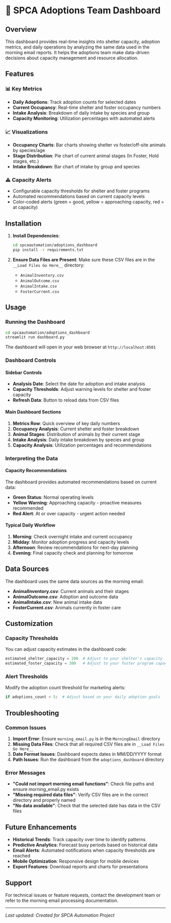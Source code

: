 # 🐾 SPCA Adoptions Team Dashboard

## Overview
This dashboard provides real-time insights into shelter capacity, adoption metrics, and daily operations by analyzing the same data used in the morning email reports. It helps the adoptions team make data-driven decisions about capacity management and resource allocation.

## Features

### 📊 Key Metrics
- **Daily Adoptions**: Track adoption counts for selected dates
- **Current Occupancy**: Real-time shelter and foster occupancy numbers
- **Intake Analysis**: Breakdown of daily intake by species and group
- **Capacity Monitoring**: Utilization percentages with automated alerts

### 📈 Visualizations
- **Occupancy Charts**: Bar charts showing shelter vs foster/off-site animals by species/age
- **Stage Distribution**: Pie chart of current animal stages (In Foster, Hold stages, etc.)
- **Intake Breakdown**: Bar chart of intake by group and species

### ⚠️ Capacity Alerts
- Configurable capacity thresholds for shelter and foster programs
- Automated recommendations based on current capacity levels
- Color-coded alerts (green = good, yellow = approaching capacity, red = at capacity)

## Installation

1. **Install Dependencies**:
   ```bash
   cd spcaautomation/adoptions_dashboard
   pip install -r requirements.txt
   ```

2. **Ensure Data Files are Present**:
   Make sure these CSV files are in the `__Load Files Go Here__` directory:
   - `AnimalInventory.csv`
   - `AnimalOutcome.csv`
   - `AnimalIntake.csv`
   - `FosterCurrent.csv`

## Usage

### Running the Dashboard
```bash
cd spcaautomation/adoptions_dashboard
streamlit run dashboard.py
```

The dashboard will open in your web browser at `http://localhost:8501`

### Dashboard Controls

#### Sidebar Controls
- **Analysis Date**: Select the date for adoption and intake analysis
- **Capacity Thresholds**: Adjust warning levels for shelter and foster capacity
- **Refresh Data**: Button to reload data from CSV files

#### Main Dashboard Sections

1. **Metrics Row**: Quick overview of key daily numbers
2. **Occupancy Analysis**: Current shelter and foster breakdown
3. **Animal Stages**: Distribution of animals by their current stage
4. **Intake Analysis**: Daily intake breakdown by species and group
5. **Capacity Analysis**: Utilization percentages and recommendations

### Interpreting the Data

#### Capacity Recommendations
The dashboard provides automated recommendations based on current data:

- **Green Status**: Normal operating levels
- **Yellow Warning**: Approaching capacity - proactive measures recommended
- **Red Alert**: At or over capacity - urgent action needed

#### Typical Daily Workflow
1. **Morning**: Check overnight intake and current occupancy
2. **Midday**: Monitor adoption progress and capacity levels
3. **Afternoon**: Review recommendations for next-day planning
4. **Evening**: Final capacity check and planning for tomorrow

## Data Sources

The dashboard uses the same data sources as the morning email:
- **AnimalInventory.csv**: Current animals and their stages
- **AnimalOutcome.csv**: Adoption and outcome data
- **AnimalIntake.csv**: New animal intake data
- **FosterCurrent.csv**: Animals currently in foster care

## Customization

### Capacity Thresholds
You can adjust capacity estimates in the dashboard code:
```python
estimated_shelter_capacity = 200  # Adjust to your shelter's capacity
estimated_foster_capacity = 300   # Adjust to your foster program capacity
```

### Alert Thresholds
Modify the adoption count threshold for marketing alerts:
```python
if adoptions_count < 5:  # Adjust based on your daily adoption goals
```

## Troubleshooting

### Common Issues

1. **Import Error**: Ensure `morning_email.py` is in the `MorningEmail` directory
2. **Missing Data Files**: Check that all required CSV files are in `__Load Files Go Here__`
3. **Date Format Issues**: Dashboard expects dates in MM/DD/YYYY format
4. **Path Issues**: Run the dashboard from the `adoptions_dashboard` directory

### Error Messages
- **"Could not import morning email functions"**: Check file paths and ensure morning_email.py exists
- **"Missing required data files"**: Verify CSV files are in the correct directory and properly named
- **"No data available"**: Check that the selected date has data in the CSV files

## Future Enhancements

- **Historical Trends**: Track capacity over time to identify patterns
- **Predictive Analytics**: Forecast busy periods based on historical data
- **Email Alerts**: Automated notifications when capacity thresholds are reached
- **Mobile Optimization**: Responsive design for mobile devices
- **Export Features**: Download reports and charts for presentations

## Support

For technical issues or feature requests, contact the development team or refer to the morning email processing documentation.

---

*Last updated: Created for SPCA Automation Project*